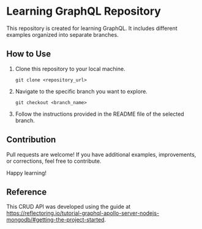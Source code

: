 # Learning GraphQL Repository

This repository is created for learning GraphQL. It includes different examples organized into separate branches.

## How to Use

1. Clone this repository to your local machine.

   `git clone <repository_url>`
     
2. Navigate to the specific branch you want to explore.

    `git checkout <branch_name>`

3. Follow the instructions provided in the README file of the selected branch.

## Contribution
Pull requests are welcome! If you have additional examples, improvements, or corrections, feel free to contribute.

Happy learning!

## Reference

This CRUD API was developed using the guide at https://reflectoring.io/tutorial-graphql-apollo-server-nodejs-mongodb/#getting-the-project-started.